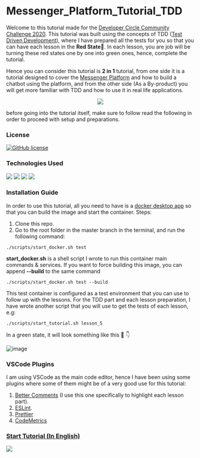 # Messenger_Platform_Tutorial_TDD

Welcome to this tutorial made for the [Developer Circle Community Challenge 2020](https://developercircles2020.devpost.com). This tutorial was built using the concepts of TDD ([Test Driven Development](https://www.infoq.com/articles/test-driven-design-java/)), where I have prepared all the tests for you so that you can have each lesson in the **Red State**🔴. In each lesson, you are job will be turning these red states one by one into green ones, hence, complete the tutorial.

Hence you can consider this tutorial is **2 in 1** tutorial, from one side it is a tutorial designed to cover the [Messenger Platform](https://developers.facebook.com/docs/messenger-platform) and how to build a chatbot using the platform, and from the other side (As a By-product) you will get more familiar with TDD and how to use it in real life applications.

<p align="center">
  <img src="https://media.giphy.com/media/5VKbvrjxpVJCM/giphy.gif" />
</p>

before going into the tutorial itself, make sure to follow read the following in order to proceed with setup and preparations.

### License

[![GitHub license](https://img.shields.io/github/license/Naereen/StrapDown.js.svg)](https://github.com/mohamedluay/Messenger_Platform_Tutorial_TDD)

### Technologies Used

<img src="https://img.shields.io/badge/docker%20-%230db7ed.svg?&style=for-the-badge&logo=docker&logoColor=white"/>
<img src="https://img.shields.io/badge/node.js%20-%2343853D.svg?&style=for-the-badge&logo=node.js&logoColor=white"/>
<img src="https://img.shields.io/badge/express.js%20-%23404d59.svg?&style=for-the-badge"/>
<img src="https://img.shields.io/badge/shell_script%20-%23121011.svg?&style=for-the-badge&logo=gnu-bash&logoColor=white"/>

### Installation Guide

In order to use this tutorial, all you need to have is a [docker desktop app](https://www.docker.com/products/docker-app) so that you can build the image and start the container. Steps:

1.  Clone this repo.
2.  Go to the root folder in the master branch in the terminal, and run the following command:

```
./scripts/start_docker.sh test
```

**start_docker.sh** is a shell script I wrote to run this container main commands & services. If you want to force building this image, you can append **--build** to the same command

```
./scripts/start_docker.sh test --build
```

This test container is configured as a test environment that you can use to follow up with the lessons. For the TDD part and each lesson preparation, I have wrote another script that you will use to get the tests of each lesson, e.g:

```
./scripts/start_tutorial.sh lesson_5
```

In a green state, it will look something like this 📸 👇

![image](tutorials/english/https://github.com/mohamedluay/Messenger_Platform_Tutorial_TDD/blob/master/tutorials/english/images/Intro_im1.png)

### VSCode Plugins

I am using VSCode as the main code editor, hence I have been using some plugins where some of them might be of a very good use for this tutorial:

1.  [Better Comments](https://marketplace.visualstudio.com/items?itemName=aaron-bond.better-comments) (I use this one specifically to highlight each lesson part).
2.  [ESLint](https://marketplace.visualstudio.com/items?itemName=dbaeumer.vscode-eslint).
3.  [Prettier](https://marketplace.visualstudio.com/items?itemName=esbenp.prettier-vscode)
4.  [CodeMetrics](https://marketplace.visualstudio.com/items?itemName=kisstkondoros.vscode-codemetrics)

### [Start Tutorial (In English)](tutorials/english/README.md)

[<img src="https://img.shields.io/badge/@_mluay%20-%231DA1F2.svg?&style=for-the-badge&logo=Twitter&logoColor=white"/>](https://twitter.com/_mluay)
